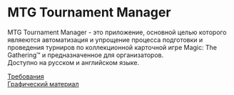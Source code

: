 # MTG Tournament Manager
MTG Tournament Manager - это приложение, основной целью которого являеются автоматизация и упрощение процесса подготовки и проведения турниров по коллекционной карточной игре Magic: The Gathering™ и предназначенное для организаторов.  
Доступно на русском и английском языке.    

[Требования](https://github.com/Bulbash3r/MTGTournamentManager/blob/master/Документы/Требования/Требования.md)  
[Графический материал](https://github.com/Bulbash3r/MTGTournamentManager/tree/master/Изображения)
